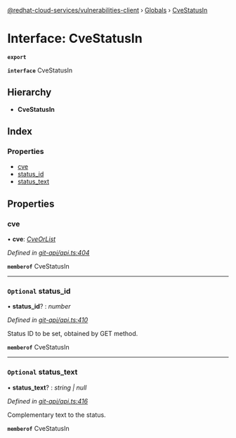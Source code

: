 [@redhat-cloud-services/vulnerabilities-client](../README.md) › [Globals](../globals.md) › [CveStatusIn](cvestatusin.md)

# Interface: CveStatusIn

**`export`** 

**`interface`** CveStatusIn

## Hierarchy

* **CveStatusIn**

## Index

### Properties

* [cve](cvestatusin.md#cve)
* [status_id](cvestatusin.md#optional-status_id)
* [status_text](cvestatusin.md#optional-status_text)

## Properties

###  cve

• **cve**: *[CveOrList](../globals.md#cveorlist)*

*Defined in [git-api/api.ts:404](https://github.com/RedHatInsights/javascript-clients/blob/master/packages/vulnerabilities/git-api/api.ts#L404)*

**`memberof`** CveStatusIn

___

### `Optional` status_id

• **status_id**? : *number*

*Defined in [git-api/api.ts:410](https://github.com/RedHatInsights/javascript-clients/blob/master/packages/vulnerabilities/git-api/api.ts#L410)*

Status ID to be set, obtained by GET method.

**`memberof`** CveStatusIn

___

### `Optional` status_text

• **status_text**? : *string | null*

*Defined in [git-api/api.ts:416](https://github.com/RedHatInsights/javascript-clients/blob/master/packages/vulnerabilities/git-api/api.ts#L416)*

Complementary text to the status.

**`memberof`** CveStatusIn
